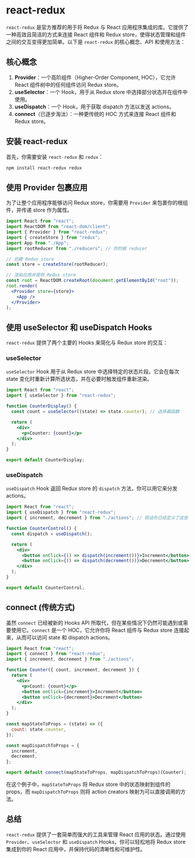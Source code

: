 # react-redux

`react-redux` 是官方推荐的用于将 Redux 与 React 应用程序集成的库。它提供了一种高效且简洁的方式来连接 React 组件和 Redux store，使得状态管理和组件之间的交互变得更加简单。以下是 `react-redux` 的核心概念、API 和使用方法：

## 核心概念

1. **Provider**：一个高阶组件（Higher-Order Component, HOC），它允许 React 组件树中的任何组件访问 Redux store。
2. **useSelector**：一个 Hook，用于从 Redux store 中选择部分状态并在组件中使用。
3. **useDispatch**：一个 Hook，用于获取 dispatch 方法以发送 actions。
4. **connect**（已逐步淘汰）：一种更传统的 HOC 方式来连接 React 组件和 Redux store。

## 安装 react-redux

首先，你需要安装 `react-redux` 和 `redux`：

```bash
npm install react-redux redux
```

## 使用 Provider 包裹应用

为了让整个应用程序能够访问 Redux store，你需要用 `Provider` 来包裹你的根组件，并传递 store 作为属性。

```jsx
import React from "react";
import ReactDOM from "react-dom/client";
import { Provider } from "react-redux";
import { createStore } from "redux";
import App from "./App";
import rootReducer from "./reducers"; // 你的根 reducer

// 创建 Redux store
const store = createStore(rootReducer);

// 渲染应用并提供 Redux store
const root = ReactDOM.createRoot(document.getElementById("root"));
root.render(
  <Provider store={store}>
    <App />
  </Provider>
);
```

## 使用 useSelector 和 useDispatch Hooks

`react-redux` 提供了两个主要的 Hooks 来简化与 Redux store 的交互：

### useSelector

`useSelector` Hook 用于从 Redux store 中选择特定的状态片段。它会在每次 state 变化时重新计算所选状态，并在必要时触发组件重新渲染。

```jsx
import React from "react";
import { useSelector } from "react-redux";

function CounterDisplay() {
  const count = useSelector((state) => state.counter); // 选择器函数

  return (
    <div>
      <p>Counter: {count}</p>
    </div>
  );
}

export default CounterDisplay;
```

### useDispatch

`useDispatch` Hook 返回 Redux store 的 `dispatch` 方法，你可以用它来分发 actions。

```jsx
import React from "react";
import { useDispatch } from "react-redux";
import { increment, decrement } from "./actions"; // 假设你已经定义了这些 action creators

function CounterControl() {
  const dispatch = useDispatch();

  return (
    <div>
      <button onClick={() => dispatch(increment())}>Increment</button>
      <button onClick={() => dispatch(decrement())}>Decrement</button>
    </div>
  );
}

export default CounterControl;
```

## connect (传统方式)

虽然 `connect` 已经被新的 Hooks API 所取代，但在某些情况下仍然可能遇到或需要使用它。`connect` 是一个 HOC，它允许你将 React 组件与 Redux store 连接起来，从而可以访问 state 和 dispatch actions。

```jsx
import React from "react";
import { connect } from "react-redux";
import { increment, decrement } from "./actions";

function Counter({ count, increment, decrement }) {
  return (
    <div>
      <p>Count: {count}</p>
      <button onClick={increment}>Increment</button>
      <button onClick={decrement}>Decrement</button>
    </div>
  );
}

const mapStateToProps = (state) => ({
  count: state.counter,
});

const mapDispatchToProps = {
  increment,
  decrement,
};

export default connect(mapStateToProps, mapDispatchToProps)(Counter);
```

在这个例子中，`mapStateToProps` 将 Redux store 中的状态映射到组件的 props，而 `mapDispatchToProps` 则将 action creators 映射为可以直接调用的方法。

## 总结

`react-redux` 提供了一套简单而强大的工具来管理 React 应用的状态。通过使用 `Provider`、`useSelector` 和 `useDispatch` Hooks，你可以轻松地将 Redux store 集成到你的 React 应用中，并保持代码的清晰性和可维护性。
